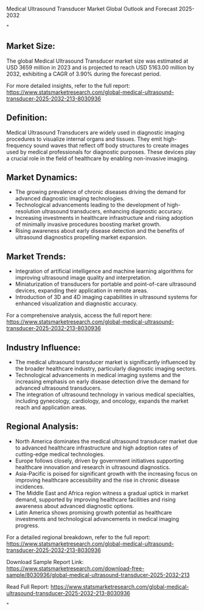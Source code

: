 Medical Ultrasound Transducer Market Global Outlook and Forecast 2025-2032

"<html>
<head>
<title>Medical Ultrasound Transducer Market Global Outlook and Forecast 2025-2032</title>
</head>
<body>

<h2>Market Size:</h2>
<p>The global Medical Ultrasound Transducer market size was estimated at USD 3659 million in 2023 and is projected to reach USD 5163.00 million by 2032, exhibiting a CAGR of 3.90% during the forecast period.</p>
<p>For more detailed insights, refer to the full report: <a href='https://www.statsmarketresearch.com/global-medical-ultrasound-transducer-2025-2032-213-8030936'>https://www.statsmarketresearch.com/global-medical-ultrasound-transducer-2025-2032-213-8030936</a></p>

<h2>Definition:</h2>
<p>Medical Ultrasound Transducers are widely used in diagnostic imaging procedures to visualize internal organs and tissues. They emit high-frequency sound waves that reflect off body structures to create images used by medical professionals for diagnostic purposes. These devices play a crucial role in the field of healthcare by enabling non-invasive imaging.</p>

<h2>Market Dynamics:</h2>
<ul>
<li>The growing prevalence of chronic diseases driving the demand for advanced diagnostic imaging technologies.</li>
<li>Technological advancements leading to the development of high-resolution ultrasound transducers, enhancing diagnostic accuracy.</li>
<li>Increasing investments in healthcare infrastructure and rising adoption of minimally invasive procedures boosting market growth.</li>
<li>Rising awareness about early disease detection and the benefits of ultrasound diagnostics propelling market expansion.</li>
</ul>

<h2>Market Trends:</h2>
<ul>
<li>Integration of artificial intelligence and machine learning algorithms for improving ultrasound image quality and interpretation.</li>
<li>Miniaturization of transducers for portable and point-of-care ultrasound devices, expanding their application in remote areas.</li>
<li>Introduction of 3D and 4D imaging capabilities in ultrasound systems for enhanced visualization and diagnostic accuracy.</li>
</ul>
<p>For a comprehensive analysis, access the full report here: <a href='https://www.statsmarketresearch.com/global-medical-ultrasound-transducer-2025-2032-213-8030936'>https://www.statsmarketresearch.com/global-medical-ultrasound-transducer-2025-2032-213-8030936</a></p>

<h2>Industry Influence:</h2>
<ul>
<li>The medical ultrasound transducer market is significantly influenced by the broader healthcare industry, particularly diagnostic imaging sectors.</li>
<li>Technological advancements in medical imaging systems and the increasing emphasis on early disease detection drive the demand for advanced ultrasound transducers.</li>
<li>The integration of ultrasound technology in various medical specialties, including gynecology, cardiology, and oncology, expands the market reach and application areas.</li>
</ul>

<h2>Regional Analysis:</h2>
<ul>
<li>North America dominates the medical ultrasound transducer market due to advanced healthcare infrastructure and high adoption rates of cutting-edge medical technologies.</li>
<li>Europe follows closely, driven by government initiatives supporting healthcare innovation and research in ultrasound diagnostics.</li>
<li>Asia-Pacific is poised for significant growth with the increasing focus on improving healthcare accessibility and the rise in chronic disease incidences.</li>
<li>The Middle East and Africa region witness a gradual uptick in market demand, supported by improving healthcare facilities and rising awareness about advanced diagnostic options.</li>
<li>Latin America shows promising growth potential as healthcare investments and technological advancements in medical imaging progress.</li>
</ul>
<p>For a detailed regional breakdown, refer to the full report: <a href='https://www.statsmarketresearch.com/global-medical-ultrasound-transducer-2025-2032-213-8030936'>https://www.statsmarketresearch.com/global-medical-ultrasound-transducer-2025-2032-213-8030936</a></p>

<p>Download Sample Report Link: <a href='https://www.statsmarketresearch.com/download-free-sample/8030936/global-medical-ultrasound-transducer-2025-2032-213'>https://www.statsmarketresearch.com/download-free-sample/8030936/global-medical-ultrasound-transducer-2025-2032-213</a></p>
<p>Read Full Report: <a href='https://www.statsmarketresearch.com/global-medical-ultrasound-transducer-2025-2032-213-8030936'>https://www.statsmarketresearch.com/global-medical-ultrasound-transducer-2025-2032-213-8030936</a></p>

</body>
</html>"
